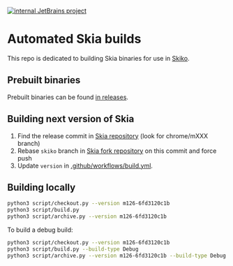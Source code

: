 [![internal JetBrains project](https://jb.gg/badges/internal.svg)](https://confluence.jetbrains.com/display/ALL/JetBrains+on+GitHub)
# Automated Skia builds

This repo is dedicated to building Skia binaries for use in [Skiko](https://github.com/JetBrains/skiko).

## Prebuilt binaries

Prebuilt binaries can be found [in releases](https://github.com/silenium-dev/skia-pack/releases).

## Building next version of Skia

1. Find the release commit in [Skia repository](https://github.com/google/skia) (look for chrome/mXXX branch)
2. Rebase `skiko` branch in [Skia fork repository](https://github.com/JetBrains/skia) on this commit and force push
3. Update `version` in [.github/workflows/build.yml](https://github.com/silenium-dev/skia-pack/blob/master/.github/workflows/build.yml).

## Building locally

```sh
python3 script/checkout.py --version m126-6fd3120c1b
python3 script/build.py
python3 script/archive.py --version m126-6fd3120c1b
```

To build a debug build:

```sh
python3 script/checkout.py --version m126-6fd3120c1b
python3 script/build.py --build-type Debug
python3 script/archive.py --version m126-6fd3120c1b --build-type Debug
```
